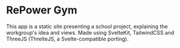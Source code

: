  # RePower Gym

 This app is a static site presenting a school project, explaining the workgroup's idea and views.
 Made using SvelteKit, TailwindCSS and ThreeJS (ThrelteJS, a Svelte-compatible porting).
